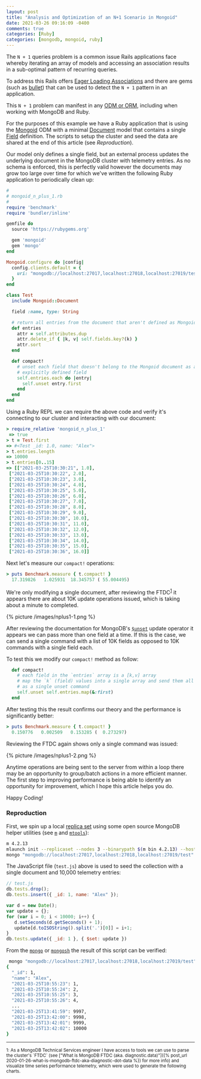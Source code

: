 ```yaml
---
layout: post
title: "Analysis and Optimization of an N+1 Scenario in Mongoid"
date: 2021-03-26 09:16:09 -0400
comments: true
categories: [Ruby]
categories: [mongodb, mongoid, ruby]
---
```


The `N + 1` queries problem is a common issue Rails applications face whereby iterating an array of models and accessing an association results in a sub-optimal pattern of recurring queries.

To address this Rails offers [Eager Loading Associations](https://guides.rubyonrails.org/active_record_querying.html#eager-loading-associations) and there are gems (such as [bullet](https://github.com/flyerhzm/bullet)) that can be used to detect the `N + 1` pattern in an application.

This `N + 1` problem can manifest in any [ODM or ORM](https://medium.com/spidernitt/orm-and-odm-a-brief-introduction-369046ec57eb), including when working with MongoDB and Ruby.

For the purposes of this example we have a Ruby application that is using the [Mongoid](https://docs.mongodb.com/mongoid/current/) ODM with a minimal [Document](https://docs.mongodb.com/mongoid/current/tutorials/mongoid-documents/) model that contains a single [Field](https://docs.mongodb.com/mongoid/current/tutorials/mongoid-documents/#fields) definition. The scripts to setup the cluster and seed the data are shared at the end of this article (see _Reproduction_).

<!-- MORE -->

Our model only defines a single field, but an external process updates the underlying document in the MongoDB cluster with telemetry entries. As no schema is enforced, this is perfectly valid however the documents may grow too large over time for which we've written the following Ruby application to periodically clean up:

```ruby
#
# mongoid_n_plus_1.rb
#
require 'benchmark'
require 'bundler/inline'

gemfile do
  source 'https://rubygems.org'

  gem 'mongoid'
  gem 'mongo'
end

Mongoid.configure do |config|
  config.clients.default = {
    uri: "mongodb://localhost:27017,localhost:27018,localhost:27019/test"
  }
end

class Test
  include Mongoid::Document

  field :name, type: String

  # return all entries from the document that aren't defined as Mongoid fields
  def entries
    attr = self.attributes.dup
    attr.delete_if { |k, v| self.fields.key?(k) }
    attr.sort
  end

  def compact!
    # unset each field that doesn't belong to the Mongoid document as an
    # explicitly defined field
    self.entries.each do |entry|
      self.unset entry.first
    end
  end
end
```

Using a Ruby REPL we can require the above code and verify it's connecting to our cluster and interacting with our document:

```ruby
> require_relative 'mongoid_n_plus_1'
 => true
> t = Test.first
=> #<Test _id: 1.0, name: "Alex">
> t.entries.length
=> 10000
> t.entries[0..15]
=> [["2021-03-25T10:30:21", 1.0],
 ["2021-03-25T10:30:22", 2.0],
 ["2021-03-25T10:30:23", 3.0],
 ["2021-03-25T10:30:24", 4.0],
 ["2021-03-25T10:30:25", 5.0],
 ["2021-03-25T10:30:26", 6.0],
 ["2021-03-25T10:30:27", 7.0],
 ["2021-03-25T10:30:28", 8.0],
 ["2021-03-25T10:30:29", 9.0],
 ["2021-03-25T10:30:30", 10.0],
 ["2021-03-25T10:30:31", 11.0],
 ["2021-03-25T10:30:32", 12.0],
 ["2021-03-25T10:30:33", 13.0],
 ["2021-03-25T10:30:34", 14.0],
 ["2021-03-25T10:30:35", 15.0],
 ["2021-03-25T10:30:36", 16.0]]
```

Next let's measure our `compact!` operations:

```ruby
> puts Benchmark.measure { t.compact! }
  17.319826   1.025931  18.345757 ( 55.004495)
```

We're only modifying a single document, after reviewing the FTDC<sup>[1](#fn1)</sup> it appears there are about 10K update operations issued, which is taking about a minute to completed.

{% picture /images/nplus1-1.png %}

After reviewing the documentation for MongoDB's [`$unset`](https://docs.mongodb.com/manual/reference/operator/update/unset/) update operator it appears we can pass more than one field at a time. If this is the case, we can send a single command with a list of 10K fields as opposed to 10K commands with a single field each.

To test this we modify our `compact!` method as follow:

```ruby
  def compact!
    # each field in the `entries` array is a [k,v] array
    # map the `k` (field) values into a single array and send them all
    # as a single unset command
    self.unset self.entries.map(&:first)
  end
```

After testing this the result confirms our theory and the performance is significantly better:

```ruby
> puts Benchmark.measure { t.compact! }
  0.150776   0.002509   0.153285 (  0.273297)
```

Reviewing the FTDC again shows only a single command was issued:

{% picture /images/nplus1-2.png %}

Anytime operations are being sent to the server from within a loop there may be an opportunity to group/batch actions in a more efficient manner. The first step to improving performance is being able to identify an opportunity for improvement, which I hope this article helps you do.

Happy Coding!

### Reproduction

First, we spin up a local [replica set](https://docs.mongodb.com/manual/replication) using some open source MongoDB helper utilities (see [`m`](https://github.com/aheckmann/m) and [`mtools`](https://github.com/rueckstiess/mtools)):

```bash
m 4.2.13
mlaunch init --replicaset --nodes 3 --binarypath $(m bin 4.2.13) --host localhost --bind_ip_all
mongo "mongodb://localhost:27017,localhost:27018,localhost:27019/test" test.js
```

The JavaScript file (`test.js`) above is used to seed the collection with a single document and 10,000 telemetry entries:

```js
// test.js
db.tests.drop();
db.tests.insert({ _id: 1, name: "Alex" });

var d = new Date();
var update = {};
for (var i = 0; i < 10000; i++) {
   d.setSeconds(d.getSeconds() + 1);
   update[d.toISOString().split('.')[0]] = i+1;
}
db.tests.update({ _id: 1 }, { $set: update })
```

From the [`mongo`](https://docs.mongodb.com/manual/mongo/) or [`mongosh`](https://docs.mongodb.com/mongodb-shell/) the result of this script can be verified:

```bash
 mongo "mongodb://localhost:27017,localhost:27018,localhost:27019/test" --quiet --eval 'db.tests.find().pretty()'
{
  "_id": 1,
  "name": "Alex",
  "2021-03-25T10:55:23": 1,
  "2021-03-25T10:55:24": 2,
  "2021-03-25T10:55:25": 3,
  "2021-03-25T10:55:26": 4,
  ...
  "2021-03-25T13:41:59": 9997,
  "2021-03-25T13:42:00": 9998,
  "2021-03-25T13:42:01": 9999,
  "2021-03-25T13:42:02": 10000
}
```

<hr>
<small><a name="fn1">1</a>: As a MongoDB Technical Services engineer I have access to tools we can use to parse the cluster's `FTDC` (see ["What is MongoDB FTDC (aka. diagnostic.data)"]({% post_url 2020-01-26-what-is-mongodb-ftdc-aka-diagnostic-dot-data %}) for more info) and visualize time series performance telemetry, which were used to generate the following charts.</small>
